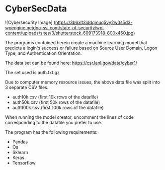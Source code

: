 # CyberSecData

![Cybersecurity Image] (https://3b6xlt3iddqmuq5vy2w0s5d3-wpengine.netdna-ssl.com/state-of-security/wp-content/uploads/sites/3/shutterstock_609173918-800x450.jpg)

The programs contained herein create a machine learning model that predicts a login's success or failure based on Source User Domain, Logon Type, and Authentication Orientation.

The data set can be found here:
<https://csr.lanl.gov/data/cyber1/>

The set used is auth.txt.gz

Due to computer memory resource issues, the above data file was split into 3 separate CSV files.
* auth10k.csv (first 10k rows of the datafile)
* auth50k.csv (first 50k rows of the datafile)
* auth100k.csv (first 100k rows of the datafile)
          
When running the model creator, uncomment the lines of code corresponding to the datafile you prefer to use.
          

The program has the following requirements:
* Pandas
* Os
* Sklearn
* Keras
* Tensorflow
